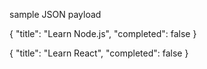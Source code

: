 sample JSON payload

{
    "title": "Learn Node.js",
    "completed": false
}

{
    "title": "Learn React",
    "completed": false
}